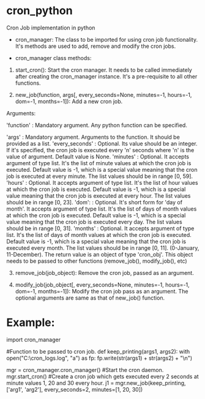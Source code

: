 # cron_python
Cron Job implementation in python

* cron_manager: The class to be imported for using cron job functionality.
It's methods are used to add, remove and modify the cron jobs.

* cron_manager class methods:

1) start_cron():
Start the cron manager. It needs to be called immediately after creating the cron_manager instance. It's a pre-requisite to all other functions.

2) new_job(function, args[, every_seconds=None, minutes=-1, hours=-1, dom=-1, months=-1]):
   Add a new cron job.

Arguments:

'function'       :   Mandatory argument. Any python function can be specified.

'args'           :   Mandatory argument. Arguments to the function. It should be provided as a list.
'every_seconds'  :   Optional. Its value should be an integer. If it's specified, the cron job is executed every 'n' seconds
                     where 'n' is the value of argument. Default value is None.
'minutes'        :   Optional. It accepts argument of type list. It's the list of minute values at which the cron job is executed.
                     Default value is -1, which is a special value meaning that the cron job is executed at every minute.
                     The list values should be in range [0, 59].
'hours'          :   Optional. It accepts argument of type list. It's the list of hour values at which the cron job is executed.
                     Default value is -1, which is a special value meaning that the cron job is executed at every hour.
                     The list values should be in range [0, 23].
'dom':           :   Optional. It's short form for 'day of month'. It accepts argument of type list.
                     It's the list of days of month values at which the cron job is executed.
                     Default value is -1, which is a special value meaning that the cron job is executed every day.
                     The list values should be in range [0, 31].
'months'         :   Optional. It accepts argument of type list. It's the list of days of month values at which the cron job is executed.
                     Default value is -1, which is a special value meaning that the cron job is executed every month.
                     The list values should be in range [0, 11]. (0-January, 11-December).
The return value is an object of type 'cron_obj'. This object needs to be passed to other functions (remove_job(), modify_job(), etc)

3. remove_job(job_object):
Remove the cron job, passed as an argument.

4. modify_job(job_object[, every_seconds=None, minutes=-1, hours=-1, dom=-1, months=-1]):
   Modify the cron job pass as an argument. The optional arguments are same as that of new_job() function.
   
Example:
========

import cron_manager

#Function to be passed to cron job.
def keep_printing(args1, args2):
    with open("C:\\cron_logs.log", "a") as fp:
        fp.write(str(args1) + str(args2) + "\n")

mgr = cron_manager.cron_manager()
#Start the cron daemon.
mgr.start_cron()
#Create a cron job which gets executed every 2 seconds at minute values 1, 20 and 30 every hour.
j1 = mgr.new_job(keep_printing, ['arg1', 'arg2'], every_seconds=2, minutes=[1, 20, 30])
